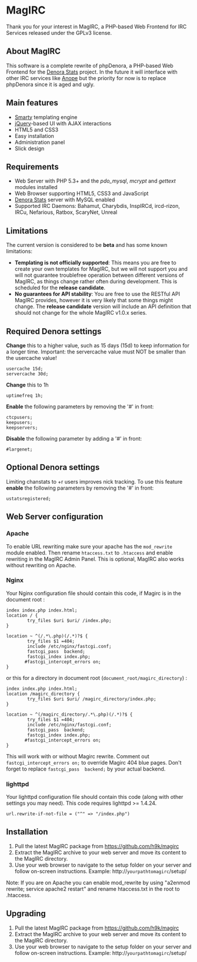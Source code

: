 MagIRC
======

Thank you for your interest in MagIRC, a PHP-based Web Frontend for IRC Services released under the GPLv3 license.

About MagIRC
------------
This software is a complete rewrite of phpDenora, a PHP-based Web Frontend for the [Denora Stats](http://www.denorastats.org) project.
In the future it will interface with other IRC services like [Anope](http://www.anope.org/) but the priority for now is to replace phpDenora since it is aged and ugly.

Main features
-------------
* [Smarty](http://www.smarty.net/) templating engine
* [jQuery](http://www.jquery.com/)-based UI with AJAX interactions
* HTML5 and CSS3
* Easy installation
* Administration panel
* Slick design

Requirements
------------
* Web Server with PHP 5.3+ and the *pdo_mysql*, *mcrypt* and *gettext* modules installed
* Web Browser supporting HTML5, CSS3 and JavaScript
* [Denora Stats](http://www.denorastats.org) server with MySQL enabled
* Supported IRC Daemons: Bahamut, Charybdis, InspIRCd, ircd-rizon, IRCu, Nefarious, Ratbox, ScaryNet, Unreal

Limitations
-----------
The current version is considered to be **beta** and has some known limitations:

* **Templating is not officially supported**: This means you are free to create your own templates for MagIRC, but we will not support you and will not guarantee troublefree operation between different versions of MagIRC, as things change rather often during development. This is scheduled for the **release candidate**.
* **No guarantees for API stability**: You are free to use the RESTful API MagIRC provides, however it is very likely that some things might change. The **release candidate** version will include an API definition that should not change for the whole MagIRC v1.0.x series.

Required Denora settings
------------------------
**Change** this to a higher value, such as 15 days (15d) to keep information for a longer time.
Important: the servercache value must NOT be smaller than the usercache value!

    usercache 15d;
    servercache 30d;

**Change** this to 1h

    uptimefreq 1h;

**Enable** the following parameters by removing the '#' in front:

    ctcpusers;
    keepusers;
    keepservers;

**Disable** the following parameter by adding a '#' in front:

    #largenet;

Optional Denora settings
------------------------
Limiting chanstats to +r users improves nick tracking.
To use this feature **enable** the following parameters by removing the '#' in front:

    ustatsregistered;

Web Server configuration
------------------------
### Apache
To enable URL rewriting make sure your apache has the `mod_rewrite` module enabled. Then rename `htaccess.txt` to `.htaccess` and enable rewriting in the MagIRC Admin Panel.
This is optional, MagIRC also works without rewriting on Apache.

### Nginx
Your Nginx configuration file should contain this code, if Magirc is in the document root :

    index index.php index.html;
    location / {
            try_files $uri $uri/ /index.php;
    }

    location ~ ^(/.*\.php)(/.*)?$ {
            try_files $1 =404;
            include /etc/nginx/fastcgi.conf;
            fastcgi_pass  backend;
            fastcgi_index index.php;
           #fastcgi_intercept_errors on;
    }

or this for a directory in document root (`document_root/magirc_directory`) :

    index index.php index.html;
    location /magirc_directory {
            try_files $uri $uri/ /magirc_directory/index.php;
    }

    location ~ ^(/magirc_directory/.*\.php)(/.*)?$ {
            try_files $1 =404;
            include /etc/nginx/fastcgi.conf;
            fastcgi_pass  backend;
            fastcgi_index index.php;
           #fastcgi_intercept_errors on;
    }

This will work with or without Magirc rewrite.
Comment out `fastcgi_intercept_errors on;` to override Magirc 404 blue pages.
Don't forget to replace `fastcgi_pass  backend;` by your actual backend.

### lighttpd
Your lighttpd configuration file should contain this code (along with other settings you may need). This code requires lighttpd >= 1.4.24.

    url.rewrite-if-not-file = ("^" => "/index.php")

Installation
------------
1. Pull the latest MagIRC package from https://github.com/h9k/magirc
2. Extract the MagIRC archive to your web server and move its content to the MagIRC directory.
3. Use your web browser to navigate to the setup folder on your server and follow on-screen instructions.
   Example: http://`yourpathtomagirc`/setup/

Note: If you are on Apache you can enable mod_rewrite by using "a2enmod rewrite; service apache2 restart"
and rename htaccess.txt in the root  to .htaccess.

Upgrading
---------
1. Pull the latest MagIRC package from https://github.com/h9k/magirc
2. Extract the MagIRC archive to your web server and move its content to the MagIRC directory.
3. Use your web browser to navigate to the setup folder on your server and follow on-screen instructions.
   Example: http://`yourpathtomagirc`/setup/
